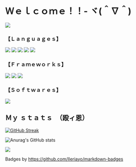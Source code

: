 #  Ｗｅｌｃｏｍｅ！！- ヾ(＾∇＾) 

<p>
    <img src="https://komarev.com/ghpvc/?username=Fkmraxx&color=lightgrey&style=for-the-badge" />
</p>

### 【Ｌａｎｇｕａｇｅｓ】
<p>
    <img src="https://img.shields.io/badge/HTML5-E34F26?style=for-the-badge&logo=html5&logoColor=white" />
    <img src="https://img.shields.io/badge/CSS3-1572B6?style=for-the-badge&logo=css3&logoColor=white" />
    <img src="https://img.shields.io/badge/JavaScript-323330?style=for-the-badge&logo=javascript&logoColor=F7DF1E" />
    <img src="https://img.shields.io/badge/Python-14354C?style=for-the-badge&logo=python&logoColor=white" />
    <img src="https://img.shields.io/badge/typescript-%23007ACC.svg?style=for-the-badge&logo=typescript&logoColor=white"/>
</p>

### 【Ｆｒａｍｅｗｏｒｋｓ】
<p>
    <img src="https://img.shields.io/badge/Node.js-43853D?style=for-the-badge&logo=node.js&logoColor=white" />
    <img src="https://img.shields.io/badge/npm-CB3837?style=for-the-badge&logo=npm&logoColor=white" />
    <img src="https://img.shields.io/badge/Bootstrap-563D7C?style=for-the-badge&logo=bootstrap&logoColor=white" />
 </p>

### 【Ｓｏｆｔｗａｒｅｓ】
<p>
    <img src="https://img.shields.io/badge/Visual_Studio_Code-0078D4?style=for-the-badge&logo=visual%20studio%20code&logoColor=white" />
</p>


## Ｍｙ ｓｔａｔｓ　（殴ィ恩）

[![GitHub Streak](https://streak-stats.demolab.com?user=Fkmraxx&theme=tokyonight-duo&hide_border=)](https://git.io/streak-stats)

![Anurag's GitHub stats](https://github-readme-stats.vercel.app/api?username=Fkmraxx&show_icons=true&theme=midnight-purple)

<img src="https://github-readme-stats.vercel.app/api/top-langs/?username=Fkmraxx&theme=midnight-purple" />


Badges by https://github.com/Ileriayo/markdown-badges

